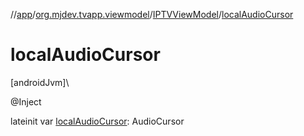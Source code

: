 //[app](../../../index.md)/[org.mjdev.tvapp.viewmodel](../index.md)/[IPTVViewModel](index.md)/[localAudioCursor](local-audio-cursor.md)

# localAudioCursor

[androidJvm]\

@Inject

lateinit var [localAudioCursor](local-audio-cursor.md): AudioCursor
